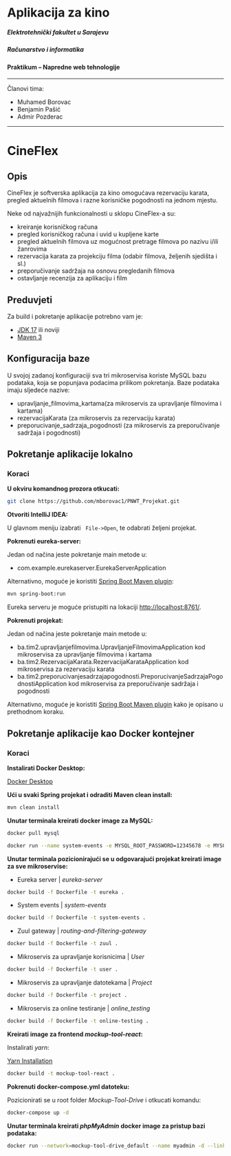 # Aplikacija za kino

##### Elektrotehnički fakultet u Sarajevu
##### Računarstvo i informatika
#### Praktikum – Napredne web tehnologije

------------

 Članovi tima:
 - Muhamed Borovac
 - Benjamin Pašić
 - Admir Pozderac

------------


CineFlex
==

## Opis

CineFlex je softverska aplikacija za kino omogućava rezervaciju karata, pregled aktuelnih filmova i razne korisničke pogodnosti na jednom mjestu.

Neke od najvažnijih funkcionalnosti u sklopu CineFlex-a su: 
* kreiranje korisničkog računa
* pregled korisničkog računa i uvid u kupljene karte
* pregled aktuelnih filmova uz mogućnost pretrage filmova po nazivu i/ili žanrovima
* rezervacija karata za projekciju filma (odabir filmova, željenih sjedišta i sl.)
* preporučivanje sadržaja na osnovu pregledanih filmova
* ostavljanje recenzija za aplikaciju i film


## Preduvjeti

Za build i pokretanje aplikacije potrebno vam je:
* [JDK 17](https://www.oracle.com/java/technologies/javase/jdk17-archive-downloads.html) ili noviji
* [Maven 3](https://maven.apache.org/)

## Konfiguracija baze
U svojoj zadanoj konfiguraciji sva tri mikroservisa koriste MySQL bazu podataka, koja se popunjava podacima prilikom pokretanja. Baze podataka imaju sljedeće nazive:
* upravljanje_filmovima_kartama(za mikroservis za upravljanje filmovima i kartama)
* rezervacijaKarata (za mikroservis za rezervaciju karata)
* preporucivanje_sadrzaja_pogodnosti (za mikroservis za preporučivanje sadržaja i pogodnosti)

## Pokretanje aplikacije lokalno

### Koraci

**U okviru komandnog prozora otkucati:**
```bash
git clone https://github.com/mborovac1/PNWT_Projekat.git
```
**Otvoriti IntelliJ IDEA:**

U glavnom meniju izabrati ```
                          File->Open```, te odabrati željeni projekat.

**Pokrenuti eureka-server:**

Jedan od načina jeste pokretanje main metode u:
* com.example.eurekaserver.EurekaServerApplication

Alternativno, moguće je koristiti [Spring Boot Maven plugin](https://docs.spring.io/spring-boot/docs/current/reference/html/build-tool-plugins.html#build-tool-plugins-maven-plugin):
```bash
mvn spring-boot:run
```

Eureka serveru je moguće pristupiti na lokaciji [http://localhost:8761/](http://localhost:8761/).

**Pokrenuti projekat:**

Jedan od načina jeste pokretanje main metode u:
* ba.tim2.upravljanjefilmovima.UpravljanjeFilmovimaApplication kod mikroservisa za upravljanje filmovima i kartama
* ba.tim2.RezervacijaKarata.RezervacijaKarataApplication kod mikroservisa za rezervaciju karata
* ba.tim2.preporucivanjesadrzajapogodnosti.PreporucivanjeSadrzajaPogodnostiApplication kod mikroservisa za preporučivanje sadržaja i pogodnosti

Alternativno, moguće je koristiti [Spring Boot Maven plugin](https://docs.spring.io/spring-boot/docs/current/reference/html/build-tool-plugins.html#build-tool-plugins-maven-plugin)
kako je opisano u prethodnom koraku.


## Pokretanje aplikacije kao Docker kontejner

### Koraci

**Instalirati Docker Desktop:**

[Docker Desktop](https://www.docker.com/products/docker-desktop)

**Ući u svaki Spring projekat i odraditi Maven clean install:**

```bash
mvn clean install
```

**Unutar terminala kreirati docker image za MySQL:**

```bash
docker pull mysql
```

```bash
docker run --name system-events -e MYSQL_ROOT_PASSWORD=12345678 -e MYSQL_DATABASE=system_events -e MYSQL_USER=root -e MYSQL_PASSWORD=12345678 -d mysql:latest
```

**Unutar terminala pozicionirajući se u odgovarajući projekat kreirati image za sve mikroservise:**

- Eureka server | *eureka-server*

```bash
docker build -f Dockerfile -t eureka .
```

- System events | *system-events*

```bash
docker build -f Dockerfile -t system-events .
```

- Zuul gateway | *routing-and-filtering-gateway*

```bash
docker build -f Dockerfile -t zuul .
```

- Mikroservis za upravljanje korisnicima | *User*

```bash
docker build -f Dockerfile -t user .
```

- Mikroservis za upravljanje datotekama | *Project*

```bash
docker build -f Dockerfile -t project .
```

- Mikroservis za online testiranje | *online_testing*

```bash
docker build -f Dockerfile -t online-testing .
```

**Kreirati image za frontend *mockup-tool-react*:**

Instalirati *yarn*:

[Yarn Installation](https://classic.yarnpkg.com/en/docs/install/#windows-stable)

```bash
docker build -t mockup-tool-react .
```

**Pokrenuti docker-compose.yml datoteku:**

Pozicionirati se u root folder *Mockup-Tool-Drive* i otkucati komandu:

```bash
docker-compose up -d
```

**Unutar terminala kreirati *phpMyAdmin* docker image za pristup bazi podataka:**

```bash
docker run --network=mockup-tool-drive_default --name myadmin -d --link mockup-tool-drive_mysql-system-events_1:db -p 8070:80 phpmyadmin/phpmyadmin
```
